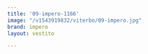 ```yaml
---
title: '09-impero-1166'
image: "/v1543919832/viterbo/09-impero.jpg"
brand: impero
layout: vestito

---
```

